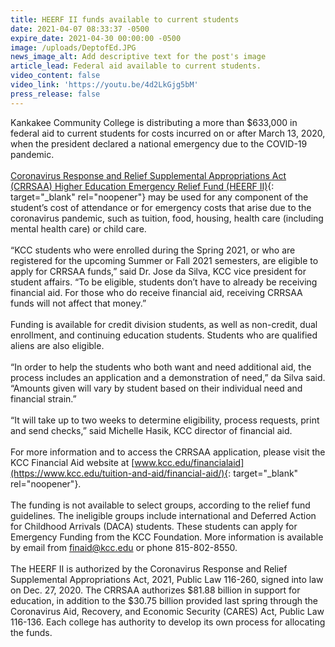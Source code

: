```yaml
---
title: HEERF II funds available to current students
date: 2021-04-07 08:33:37 -0500
expire_date: 2021-04-30 00:00:00 -0500
image: /uploads/DeptofEd.JPG
news_image_alt: Add descriptive text for the post's image
article_lead: Federal aid available to current students.
video_content: false
video_link: 'https://youtu.be/4d2LkGjg5bM'
press_release: false
---
```

Kankakee Community College is distributing a more than $633,000 in federal aid to current students for costs incurred on or after March 13, 2020, when the president declared a national emergency due to the COVID-19 pandemic.&nbsp;<br><br>[Coronavirus Response and Relief Supplemental Appropriations Act (CRRSAA) Higher Education Emergency Relief Fund (HEERF II)](https://www2.ed.gov/about/offices/list/ope/crrsaa.html){: target="_blank" rel="noopener"} may be used for any component of the student’s cost of attendance or for emergency costs that arise due to the coronavirus pandemic, such as tuition, food, housing, health care (including mental health care) or child care.&nbsp;<br><br>“KCC students who were enrolled during the Spring 2021, or who are registered for the upcoming Summer or Fall 2021 semesters, are eligible to apply for CRRSAA funds,” said Dr. Jose da Silva, KCC vice president for student affairs. “To be eligible, students don’t have to already be receiving financial aid. For those who do receive financial aid, receiving CRRSAA funds will not affect that money.”<br><br>Funding is available for credit division students, as well as non-credit, dual enrollment, and continuing education students. Students who are qualified aliens are also eligible.&nbsp;<br><br>“In order to help the students who both want and need additional aid, the process includes an application and a demonstration of need,” da Silva said. “Amounts given will vary by student based on their individual need and financial strain.”<br><br>“It will take up to two weeks to determine eligibility, process requests, print and send checks,” said Michelle Hasik, KCC director of financial aid.&nbsp;<br><br>For more information and to access the CRRSAA application, please visit the KCC Financial Aid website at [www.kcc.edu/financialaid](https://www.kcc.edu/tuition-and-aid/financial-aid/){: target="_blank" rel="noopener"}.&nbsp;<br><br>The funding is not available to select groups, according to the relief fund guidelines. The ineligible groups include international and Deferred Action for Childhood Arrivals (DACA) students. These students can apply for Emergency Funding from the KCC Foundation. More information is available by email from [finaid@kcc.edu](mailto:finaid@kcc.edu) or phone 815-802-8550.<br><br>The HEERF II is authorized by the Coronavirus Response and Relief Supplemental Appropriations Act, 2021, Public Law 116-260, signed into law on Dec. 27, 2020. The CRRSAA authorizes $81.88 billion in support for education, in addition to the $30.75 billion provided last spring through the Coronavirus Aid, Recovery, and Economic Security (CARES) Act, Public Law 116-136. Each college has authority to develop its own process for allocating the funds.&nbsp;
